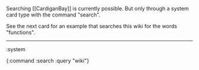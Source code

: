 Searching [[CardiganBay]] is currently possible. But only through a system card type with the command "search".


See the next card for an example that searches this wiki for the words "functions".

----
:system

{:command :search
 :query "wiki"}